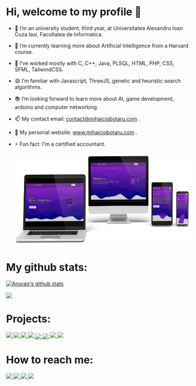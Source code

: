 <h1>Hi, welcome to my profile 👋</h1>

- 🏫 I’m an university student, third year, at Universitatea Alexandru Ioan Cuza Iasi, Facultatea de Informatica.
- 🌱 I’m currently learning more about Artificial Intelligence from a Harvard course.
- 💪 I’ve worked mostly with C, C++, Java, PLSQL, HTML, PHP, CSS, SFML, TailwindCSS.
- 😄 I’m familiar with Javascript, ThreeJS, genetic and heuristic search algorithms. 
- 📚 I’m looking forward to learn more about AI, game development, arduino and computer networking.
- 📫 My contact email: contact@mihaiciobotaru.com .
- 👯 My personal website: www.mihaiciobotaru.com .
- ⚡ Fun fact: I'm a certified accountant.

    <img src = "Assets/mihaiwebsitemockup.png" width = "auto" height = "250px" style="" />


# My github stats:

[![Anurag's github stats](https://github-readme-stats.anuraghazra1.vercel.app/api?username=mihaiciobotaru&show_icons=true&title_color=fff&icon_color=79ff97&text_color=9f9f9f&bg_color=151515)](https://github.com/anuraghazra/github-readme-stats)
  
<a href = "https://github.com/mihaiciobotaru?tab=repositories">
    <img src = "https://github-readme-stats.vercel.app/api/top-langs/?username=mihaiciobotaru&langs_count=10&theme=dark&layout=compact&card_width=270" align = "center" />
</a>

# Projects: 
<a href="https://github.com/mihai2096/sienamarketing">
 <img src = "https://github-readme-stats.vercel.app/api/pin/?username=mihaiciobotaru&repo=sienamarketing&theme=dark"  />
</a>
<a href="https://github.com/mihai2096/personalwebsite">
 <img src = "https://github-readme-stats.vercel.app/api/pin/?username=mihaiciobotaru&repo=personalwebsite&theme=dark"  />
</a>
<a href="https://github.com/mihai2096/StampsWebsite">
 <img src = "https://github-readme-stats.vercel.app/api/pin/?username=mihaiciobotaru&repo=StampsWebsite&theme=dark"  />
</a>
<a href="https://github.com/mihai2096/ArduinoDisplayDistance">
 <img src = "https://github-readme-stats.vercel.app/api/pin/?username=mihaiciobotaru&repo=ArduinoDisplayDistance&theme=dark"  />
</a>
<a href="https://github.com/mihai2096/ChessGame">
     <img src = "https://github-readme-stats.vercel.app/api/pin/?username=mihaiciobotaru&repo=ChessGame&theme=dark" align = "center" />
</a>
<a href="https://github.com/mihai2096/Electron">
     <img src = "https://github-readme-stats.vercel.app/api/pin/?username=mihaiciobotaru&repo=Electron&theme=dark" align = "center" />
</a>
<a href="https://github.com/mihai2096/Towing-Site">
 <img src = "https://github-readme-stats.vercel.app/api/pin/?username=mihaiciobotaru&repo=Towing-Site&theme=dark"/>
</a>
<a href="https://github.com/mihai2096/Genetic-Algorithms">
 <img src = "https://github-readme-stats.vercel.app/api/pin/?username=mihaiciobotaru&repo=Genetic-Algorithms&theme=dark"  />
</a>

# How to reach me:

<a href = "https://www.linkedin.com/in/mihai-ciobotaru-337ab520a/">
    <img src = "Assets/LinkedIn.png" width = "auto" height = "50px" />
</a>

<a href = "https://www.facebook.com/mihai.ciobotaru.fb">
    <img src = "Assets/Facebook.png" width = "auto" height = "50px" />
</a>

<a href = "https://www.instagram.com/mihai_024_/?hl=en/">
    <img src = "Assets/Instagram.png" width = "auto" height = "50px" />
</a>

<a href = "https://wa.me/40774450052">
    <img src = "Assets/WhatsApp.png" width = "auto" height = "50px" />
</a>


